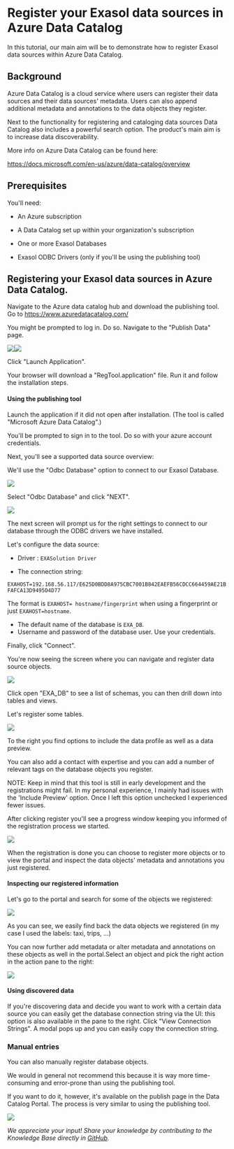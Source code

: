 # Register your Exasol data sources in Azure Data Catalog 
In this tutorial, our main aim will be to demonstrate how to register Exasol data sources within Azure Data Catalog.

## Background

Azure Data Catalog is a cloud service where users can register their data sources and their data sources' metadata. Users can also append additional metadata and annotations to the data objects they register. 

Next to the functionality for registering and cataloging data sources Data Catalog also includes a powerful search option. The product's main aim is to increase data discoverability.

  
More info on Azure Data Catalog can be found here: 

<https://docs.microsoft.com/en-us/azure/data-catalog/overview> 

## Prerequisites

You'll need:

- An Azure subscription

- A Data Catalog set up within your organization's subscription

- One or more Exasol Databases

- Exasol ODBC Drivers (only if you'll be using the publishing tool)

## Registering your Exasol data sources in Azure Data Catalog.

  
Navigate to the Azure data catalog hub and download the publishing tool. Go to <https://www.azuredatacatalog.com/>

You might be prompted to log in. Do so. Navigate to the "Publish Data" page.

![](images/exaPieterjan_1-1638539803383.png)![](images/exaPieterjan_0-1638539740195.png)

Click "Launch Application".

Your browser will download a "RegTool.application" file. Run it and follow the installation steps.

#### Using the publishing tool

Launch the application if it did not open after installation. (The tool is called "Microsoft Azure Data Catalog".)

You'll be prompted to sign in to the tool. Do so with your azure account credentials.

Next, you'll see a supported data source overview:

We'll use the "Odbc Database" option to connect to our Exasol Database.

![](images/exaPieterjan_0-1638527559309.png)

Select "Odbc Database" and click "NEXT".

![](images/exaPieterjan_1-1638527704545.png)

The next screen will prompt us for the right settings to connect to our database through the ODBC drivers we have installed.

Let's configure the data source:

- Driver : `EXASolution Driver`

- The connection string:

`EXAHOST=192.168.56.117/E625D0BDD8A975CBC7001B842EAEFB56CDCC664459AE21BFAFCA13D9495D4D77`

The format is `EXAHOST= hostname/fingerprint` when using a fingerprint or just `EXAHOST=hostname`.

 - The default name of the database is `EXA_DB`. 
 - Username and password of the database user. 
 Use your credentials.

Finally, click "Connect".

You're now seeing the screen where you can navigate and register data source objects.

![](images/exaPieterjan_0-1638536855997.png)

Click open "EXA_DB" to see a list of schemas, you can then drill down into tables and views.

Let's register some tables.

![](images/exaPieterjan_1-1638537296948.png)

To the right you find options to include the data profile as well as a data preview.

You can also add a contact with expertise and you can add a number of relevant tags on the database objects you register. 

NOTE: Keep in mind that this tool is still in early development and the registrations might fail. In my personal experience, I mainly had issues with the 'Include Preview' option. Once I left this option unchecked I experienced fewer issues.

After clicking register you'll see a progress window keeping you informed of the registration process we started.

![](images/exaPieterjan_3-1638537744080.png)

When the registration is done you can choose to register more objects or to view the portal and inspect the data objects' metadata and annotations you just registered.

#### Inspecting our registered information

Let's go to the portal and search for some of the objects we registered:

![](images/exaPieterjan_0-1638538181323.png)

As you can see, we easily find back the data objects we registered (in my case I used the labels: taxi, trips, ...)

You can now further add metadata or alter metadata and annotations on these objects as well in the portal.Select an object and pick the right action in the action pane to the right:

 ![](images/exaPieterjan_2-1638538639701.png)
 
 #### Using discovered data

If you're discovering data and decide you want to work with a certain data source you can easily get the database connection string via the UI: this option is also available in the pane to the right. Click "View Connection Strings". A modal pops up and you can easily copy the connection string.

### Manual entries

You can also manually register database objects.

We would in general not recommend this because it is way more time-consuming and error-prone than using the publishing tool.

If you want to do it, however, it's available on the publish page in the Data Catalog Portal. The process is very similar to using the publishing tool.

![](images/exaPieterjan_3-1638538888692.png)

*We appreciate your input! Share your knowledge by contributing to the Knowledge Base directly in [GitHub](https://github.com/exasol/public-knowledgebase).* 